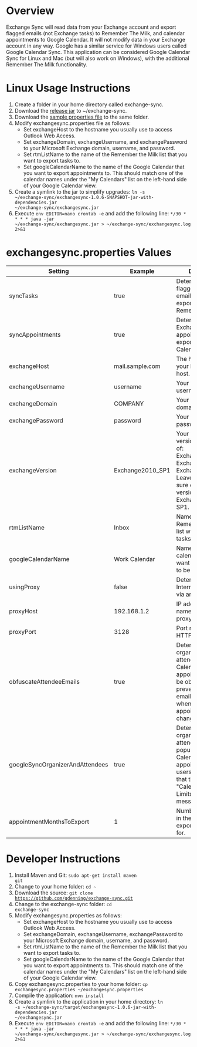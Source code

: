 Overview
========
Exchange Sync will read data from your Exchange account and export flagged emails (not Exchange tasks) to Remember The Milk, and calendar appointments to Google Calendar. It will not modify data in your Exchange account in any way. Google has a similar service for Windows users called Google Calendar Sync. This application can be considered Google Calendar Sync for Linux and Mac (but will also work on Windows), with the additional Remember The Milk functionality.

Linux Usage Instructions
========================
1. Create a folder in your home directory called exchange-sync.
2. Download the [release jar](https://github.com/gdenning/exchange-sync/releases/download/1.0.8/exchangesync-1.0.8-jar-with-dependencies.jar) to ~/exchange-sync.
3. Download the [sample properties file](https://github.com/gdenning/exchange-sync/releases/download/1.0.8/exchangesync.properties) to the same folder.
4. Modify exchangesync.properties file as follows:
    - Set exchangeHost to the hostname you usually use to access Outlook Web Access.
    - Set exchangeDomain, exchangeUsername, and exchangePassword to your Microsoft Exchange domain, username, and password.
    - Set rtmListName to the name of the Remember the Milk list that you want to export tasks to.
    - Set googleCalendarName to the name of the Google Calendar that you want to export appointments to. This should match one of the calendar names under the "My Calendars" list on the left-hand side of your Google Calendar view.
5. Create a symlink to the jar to simplify upgrades: <code>ln -s ~/exchange-sync/exchangesync-1.0.6-SNAPSHOT-jar-with-dependencies.jar ~/exchange-sync/exchangesync.jar</code>
6. Execute <code>env EDITOR=nano crontab -e</code> and add the following line: <code>*/30	*	*	*	*	java -jar ~/exchange-sync/exchangesync.jar > ~/exchange-sync/exchangesync.log 2>&1</code>

exchangesync.properties Values
==============================

Setting | Example | Description
------- | ------- | -----------
syncTasks | true | Determines whether flagged Exchange emails will be exported to Remember the Milk.
syncAppointments | true | Determines whether Exchange calendar appointments will be exported to Google Calendar.
exchangeHost | mail.sample.com | The host name of your Exchange mail host.
exchangeUsername | username | Your Exchange username.
exchangeDomain | COMPANY | Your Exchange domain.
exchangePassword | password | Your Exchange password.
exchangeVersion | Exchange2010_SP1 | Your Exchange version. Must be one of: Exchange2007_SP1, Exchange2010, Exchange2010_SP1. Leave blank if not sure or if you have a version newer than Exchange 2010 SP1.
rtmListName | Inbox | Name of the Remember The Milk list where you want tasks to be created.
googleCalendarName | Work Calendar | Name of the Google calendar where you want appointments to be created.
usingProxy | false | Determines whether Internet access is via an HTTP proxy.
proxyHost | 192.168.1.2 | IP address or host name of the HTTP proxy server.
proxyPort | 3128 | Port number of the HTTP proxy server.
obfuscateAttendeeEmails | true | Determines whether organizer and attendees on Google Calendar appointments should be obfuscated to prevent Google from emailing those users when calendar appointments change.
googleSyncOrganizerAndAttendees | true | Determines whether organizer and attendees should be populated on Google Calendar appointments. Some users have reported that this causes a "Calendar Usage Limits Exceeded" message.
appointmentMonthsToExport | 1 | Number of months in the future to export appointments for.

Developer Instructions
======================
1. Install Maven and Git: <code>sudo apt-get install maven git</code>
2. Change to your home folder: <code>cd ~</code>
3. Download the source: <code>git clone https://github.com/gdenning/exchange-sync.git</code>
4. Change to the exchange-sync folder: <code>cd exchange-sync</code>
5. Modify exchangesync.properties as follows:
    - Set exchangeHost to the hostname you usually use to access Outlook Web Access.
    - Set exchangeDomain, exchangeUsername, exchangePassword to your Microsoft Exchange domain, username, and password.
    - Set rtmListName to the name of the Remember the Milk list that you want to export tasks to.
    - Set googleCalendarName to the name of the Google Calendar that you want to export appointments to. This should match one of the calendar names under the "My Calendars" list on the left-hand side of your Google Calendar view.
6. Copy exchangesync.properties to your home folder: <code>cp exchangesync.properties ~/exchangesync.properties</code>
7. Compile the application: <code>mvn install</code>
8. Create a symlink to the application in your home directory: <code>ln -s ~/exchange-sync/target/exchangesync-1.0.6-jar-with-dependencies.jar ~/exchangesync.jar</code>
9. Execute <code>env EDITOR=nano crontab -e</code> and add the following line: <code>*/30	*	*	*	*	java -jar ~/exchange-sync/exchangesync.jar > ~/exchange-sync/exchangesync.log 2>&1</code>
